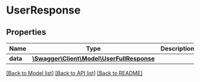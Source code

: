 # UserResponse

## Properties
Name | Type | Description | Notes
------------ | ------------- | ------------- | -------------
**data** | [**\Swagger\Client\Model\UserFullResponse**](UserFullResponse.md) |  | 

[[Back to Model list]](../../README.md#documentation-for-models) [[Back to API list]](../../README.md#documentation-for-api-endpoints) [[Back to README]](../../README.md)

